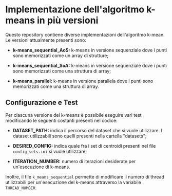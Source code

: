 # Implementazione dell'algoritmo k-means in più versioni

Questo repository contiene diverse implementazioni dell'algoritmo k-mean. Le versioni attualmente presenti sono:

- **k-means_sequential_AoS:** k-means in versione sequenziale dove i punti sono memorizzati come un array di strutture;
   
- **k-means_sequential_SoA:** k-means in versione sequenziale dove i punti sono memorizzati come una struttura di array;
   
- **k-means_parallel:** k-means in versione parallela dove i punti sono memorizzati come una struttura di array.

## Configurazione e Test

Per ciascuna versione del k-means è possibile eseguire vari test modificando le seguenti costanti presenti nel codice:

- **DATASET_PATH:** indica il percorso del dataset che si vuole utilizzare. I dataset utilizzabili sono quelli presenti nella cartella "datasets";
   
- **DESIRED_CONFIG:** indica quale fra i set di centroidi presenti nel file `config_sets.ini` si vuole utilizzare;
   
- **ITERATION_NUMBER:** numero di iterazioni desiderate per un'esecuzione di k-means.

Inoltre, il file `k_means_sequential` permette di modificare il numero di thread utilizzabili per un'esecuzione del k-means attraverso la variabile `THREAD_NUMBER`.
